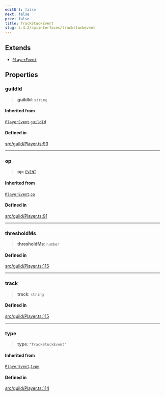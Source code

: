 ```yaml
---
editUrl: false
next: false
prev: false
title: TrackStuckEvent
slug: 3.4.2/apiinterfaces/trackstuckevent
---
```


## Extends

* [`PlayerEvent`](/3.4.2/api/interfaces/playerevent/)

## Properties

### guildId

> **guildId**: `string`

#### Inherited from

[`PlayerEvent`](/3.4.2/api/interfaces/playerevent/).[`guildId`](/3.4.2/api/interfaces/playerevent/#guildid)

#### Defined in

[src/guild/Player.ts:93](https://github.com/shipgirlproject/shoukaku/blob/e7d94081cabbda7327dc04e467a45fcda49c24f2/src/guild/Player.ts#L93)

***

### op

> **op**: [`EVENT`](/3.4.2/api/namespaces/constants/enumerations/opcodes/#event)

#### Inherited from

[`PlayerEvent`](/3.4.2/api/interfaces/playerevent/).[`op`](/3.4.2/api/interfaces/playerevent/#op)

#### Defined in

[src/guild/Player.ts:91](https://github.com/shipgirlproject/shoukaku/blob/e7d94081cabbda7327dc04e467a45fcda49c24f2/src/guild/Player.ts#L91)

***

### thresholdMs

> **thresholdMs**: `number`

#### Defined in

[src/guild/Player.ts:116](https://github.com/shipgirlproject/shoukaku/blob/e7d94081cabbda7327dc04e467a45fcda49c24f2/src/guild/Player.ts#L116)

***

### track

> **track**: `string`

#### Defined in

[src/guild/Player.ts:115](https://github.com/shipgirlproject/shoukaku/blob/e7d94081cabbda7327dc04e467a45fcda49c24f2/src/guild/Player.ts#L115)

***

### type

> **type**: `"TrackStuckEvent"`

#### Inherited from

[`PlayerEvent`](/3.4.2/api/interfaces/playerevent/).[`type`](/3.4.2/api/interfaces/playerevent/#type)

#### Defined in

[src/guild/Player.ts:114](https://github.com/shipgirlproject/shoukaku/blob/e7d94081cabbda7327dc04e467a45fcda49c24f2/src/guild/Player.ts#L114)
